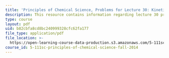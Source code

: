 ```yaml
---
title: 'Principles of Chemical Science, Problems for Lecture 30: Kinetics: Rate Laws'
description: This resource contains information regarding lecture 30 problem.
type: course
layout: pdf
uid: b82cbfa8cd8bc240999328cfc62fa177
file_type: application/pdf
file_location: >-
  https://open-learning-course-data-production.s3.amazonaws.com/5-111sc-principles-of-chemical-science-fall-2014/b82cbfa8cd8bc240999328cfc62fa177_MIT5_111F14_Lec30Prob.pdf
course_id: 5-111sc-principles-of-chemical-science-fall-2014
---
```


